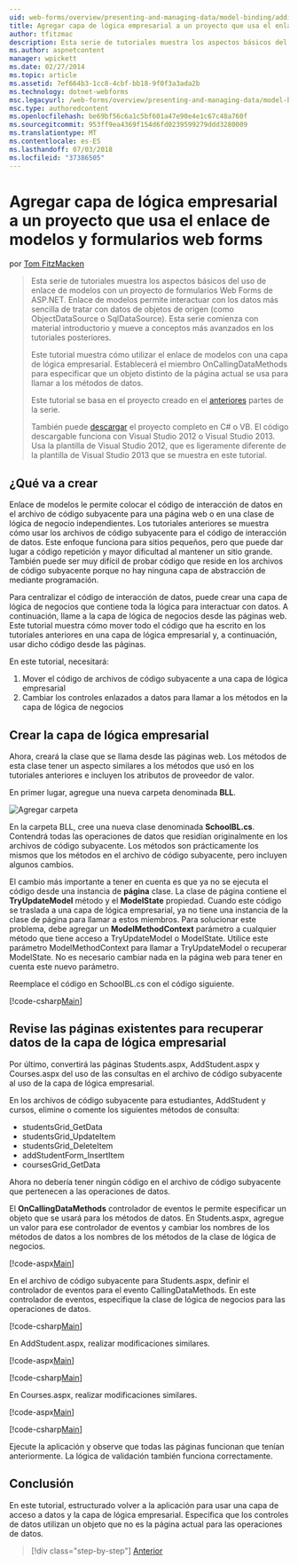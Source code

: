 ```yaml
---
uid: web-forms/overview/presenting-and-managing-data/model-binding/adding-business-logic-layer
title: Agregar capa de lógica empresarial a un proyecto que usa el enlace de modelos y formularios web forms | Microsoft Docs
author: tfitzmac
description: Esta serie de tutoriales muestra los aspectos básicos del uso de enlace de modelos con un proyecto de formularios Web Forms de ASP.NET. Enlace de modelos permite interactuar con los datos más sencilla de...
ms.author: aspnetcontent
manager: wpickett
ms.date: 02/27/2014
ms.topic: article
ms.assetid: 7ef664b3-1cc8-4cbf-bb18-9f0f3a3ada2b
ms.technology: dotnet-webforms
msc.legacyurl: /web-forms/overview/presenting-and-managing-data/model-binding/adding-business-logic-layer
msc.type: authoredcontent
ms.openlocfilehash: be69bf56c6a1c5bf601a47e90e4e1c67c48a760f
ms.sourcegitcommit: 953ff9ea4369f154d6fd0239599279ddd3280009
ms.translationtype: MT
ms.contentlocale: es-ES
ms.lasthandoff: 07/03/2018
ms.locfileid: "37386505"
---
```

<a name="adding-business-logic-layer-to-a-project-that-uses-model-binding-and-web-forms"></a>Agregar capa de lógica empresarial a un proyecto que usa el enlace de modelos y formularios web forms
====================
por [Tom FitzMacken](https://github.com/tfitzmac)

> Esta serie de tutoriales muestra los aspectos básicos del uso de enlace de modelos con un proyecto de formularios Web Forms de ASP.NET. Enlace de modelos permite interactuar con los datos más sencilla de tratar con datos de objetos de origen (como ObjectDataSource o SqlDataSource). Esta serie comienza con material introductorio y mueve a conceptos más avanzados en los tutoriales posteriores.
> 
> Este tutorial muestra cómo utilizar el enlace de modelos con una capa de lógica empresarial. Establecerá el miembro OnCallingDataMethods para especificar que un objeto distinto de la página actual se usa para llamar a los métodos de datos.
> 
> Este tutorial se basa en el proyecto creado en el [anteriores](retrieving-data.md) partes de la serie.
> 
> También puede [descargar](https://go.microsoft.com/fwlink/?LinkId=286116) el proyecto completo en C# o VB. El código descargable funciona con Visual Studio 2012 o Visual Studio 2013. Usa la plantilla de Visual Studio 2012, que es ligeramente diferente de la plantilla de Visual Studio 2013 que se muestra en este tutorial.


## <a name="what-youll-build"></a>¿Qué va a crear

Enlace de modelos le permite colocar el código de interacción de datos en el archivo de código subyacente para una página web o en una clase de lógica de negocio independientes. Los tutoriales anteriores se muestra cómo usar los archivos de código subyacente para el código de interacción de datos. Este enfoque funciona para sitios pequeños, pero que puede dar lugar a código repetición y mayor dificultad al mantener un sitio grande. También puede ser muy difícil de probar código que reside en los archivos de código subyacente porque no hay ninguna capa de abstracción de mediante programación.

Para centralizar el código de interacción de datos, puede crear una capa de lógica de negocios que contiene toda la lógica para interactuar con datos. A continuación, llame a la capa de lógica de negocios desde las páginas web. Este tutorial muestra cómo mover todo el código que ha escrito en los tutoriales anteriores en una capa de lógica empresarial y, a continuación, usar dicho código desde las páginas.

En este tutorial, necesitará:

1. Mover el código de archivos de código subyacente a una capa de lógica empresarial
2. Cambiar los controles enlazados a datos para llamar a los métodos en la capa de lógica de negocios

## <a name="create-business-logic-layer"></a>Crear la capa de lógica empresarial

Ahora, creará la clase que se llama desde las páginas web. Los métodos de esta clase tener un aspecto similares a los métodos que usó en los tutoriales anteriores e incluyen los atributos de proveedor de valor.

En primer lugar, agregue una nueva carpeta denominada **BLL**.

![Agregar carpeta](adding-business-logic-layer/_static/image1.png)

En la carpeta BLL, cree una nueva clase denominada **SchoolBL.cs**. Contendrá todas las operaciones de datos que residían originalmente en los archivos de código subyacente. Los métodos son prácticamente los mismos que los métodos en el archivo de código subyacente, pero incluyen algunos cambios.

El cambio más importante a tener en cuenta es que ya no se ejecuta el código desde una instancia de **página** clase. La clase de página contiene el **TryUpdateModel** método y el **ModelState** propiedad. Cuando este código se traslada a una capa de lógica empresarial, ya no tiene una instancia de la clase de página para llamar a estos miembros. Para solucionar este problema, debe agregar un **ModelMethodContext** parámetro a cualquier método que tiene acceso a TryUpdateModel o ModelState. Utilice este parámetro ModelMethodContext para llamar a TryUpdateModel o recuperar ModelState. No es necesario cambiar nada en la página web para tener en cuenta este nuevo parámetro.

Reemplace el código en SchoolBL.cs con el código siguiente.

[!code-csharp[Main](adding-business-logic-layer/samples/sample1.cs)]

## <a name="revise-existing-pages-to-retrieve-data-from-business-logic-layer"></a>Revise las páginas existentes para recuperar datos de la capa de lógica empresarial

Por último, convertirá las páginas Students.aspx, AddStudent.aspx y Courses.aspx del uso de las consultas en el archivo de código subyacente al uso de la capa de lógica empresarial.

En los archivos de código subyacente para estudiantes, AddStudent y cursos, elimine o comente los siguientes métodos de consulta:

- studentsGrid\_GetData
- studentsGrid\_UpdateItem
- studentsGrid\_DeleteItem
- addStudentForm\_InsertItem
- coursesGrid\_GetData

Ahora no debería tener ningún código en el archivo de código subyacente que pertenecen a las operaciones de datos.

El **OnCallingDataMethods** controlador de eventos le permite especificar un objeto que se usará para los métodos de datos. En Students.aspx, agregue un valor para ese controlador de eventos y cambiar los nombres de los métodos de datos a los nombres de los métodos de la clase de lógica de negocios.

[!code-aspx[Main](adding-business-logic-layer/samples/sample2.aspx?highlight=3-4,8)]

En el archivo de código subyacente para Students.aspx, definir el controlador de eventos para el evento CallingDataMethods. En este controlador de eventos, especifique la clase de lógica de negocios para las operaciones de datos.

[!code-csharp[Main](adding-business-logic-layer/samples/sample3.cs)]

En AddStudent.aspx, realizar modificaciones similares.

[!code-aspx[Main](adding-business-logic-layer/samples/sample4.aspx?highlight=3-4)]

[!code-csharp[Main](adding-business-logic-layer/samples/sample5.cs)]

En Courses.aspx, realizar modificaciones similares.

[!code-aspx[Main](adding-business-logic-layer/samples/sample6.aspx?highlight=3-4)]

[!code-csharp[Main](adding-business-logic-layer/samples/sample7.cs)]

Ejecute la aplicación y observe que todas las páginas funcionan que tenían anteriormente. La lógica de validación también funciona correctamente.

## <a name="conclusion"></a>Conclusión

En este tutorial, estructurado volver a la aplicación para usar una capa de acceso a datos y la capa de lógica empresarial. Especifica que los controles de datos utilizan un objeto que no es la página actual para las operaciones de datos.

> [!div class="step-by-step"]
> [Anterior](using-query-string-values-to-retrieve-data.md)
